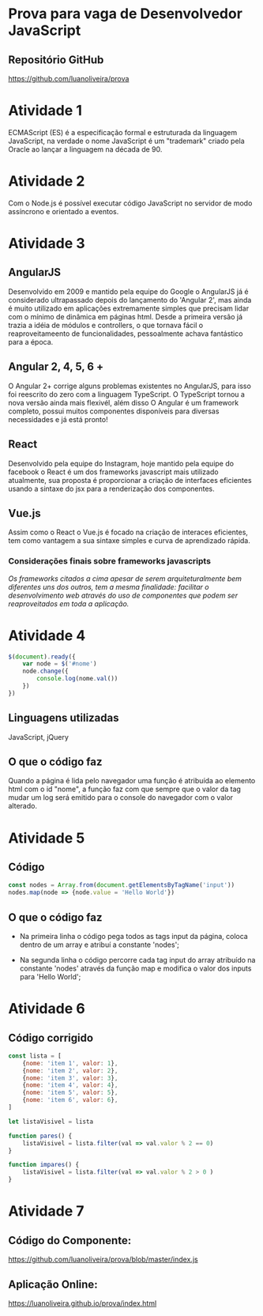 # Prova para vaga de Desenvolvedor JavaScript

## Repositório GitHub
https://github.com/luanoliveira/prova

# Atividade 1

ECMAScript (ES) é a especificação formal e estruturada da linguagem JavaScript, na verdade o nome JavaScript é um "trademark" criado pela Oracle ao lançar a linguagem na década de 90.

# Atividade 2

Com o Node.js é possível executar código JavaScript no servidor de modo assíncrono e orientado a eventos.

# Atividade 3

## AngularJS

Desenvolvido em 2009 e mantido pela equipe do Google o AngularJS já é considerado ultrapassado depois do lançamento do 'Angular 2', mas ainda é muito utilizado em aplicações extremamente simples que precisam lidar com o mínimo de dinâmica em páginas html.
Desde a primeira versão já trazia a idéia de módulos e controllers, o que tornava fácil o reaproveitameento de funcionalidades, pessoalmente achava fantástico para a época.

## Angular 2, 4, 5, 6 +

O Angular 2+ corrige alguns problemas existentes no AngularJS, para isso foi reescrito do zero com a linguagem TypeScript. O TypeScript tornou a nova versão ainda mais flexivél, além disso O Angular é um framework completo, possui muitos componentes disponíveis para diversas necessidades e já está pronto!

## React

Desenvolvido pela equipe do Instagram, hoje mantido pela equipe do facebook o React é um dos frameworks javascript mais utilizado atualmente, sua proposta é proporcionar a criação de interfaces eficientes usando a sintaxe do jsx para a renderização dos componentes.

## Vue.js

Assim como o React o Vue.js é focado na criação de interaces eficientes, tem como vantagem a sua sintaxe simples e curva de aprendizado rápida. 

### Considerações finais sobre frameworks javascripts
*Os frameworks citados a cima apesar de serem arquiteturalmente bem diferentes uns dos outros, tem a mesma finalidade: facilitar o desenvolvimento web através do uso de componentes que podem ser reaproveitados em toda a aplicação.*

# Atividade 4

```javascript
$(document).ready({
    var node = $('#nome')
    node.change({
        console.log(nome.val())
    })
})
```

## Linguagens utilizadas
JavaScript, jQuery

## O que o código faz
Quando a página é lida pelo navegador uma função é atribuída ao elemento html com o id "nome", a função faz com que sempre que o valor da tag mudar um log será emitido para o console do navegador com o valor alterado.

# Atividade 5

## Código

``` javascript
const nodes = Array.from(document.getElementsByTagName('input'))
nodes.map(node => {node.value = 'Hello World'})
```

## O que o código faz

- Na primeira linha o código pega todos as tags input da página, coloca dentro de um array e atribuí a constante 'nodes';

- Na segunda linha o código percorre cada tag input do array atribuído na constante 'nodes' através da função map e modifica o valor dos inputs para 'Hello World';

# Atividade 6

## Código corrigido

``` javascript
const lista = [
    {nome: 'item 1', valor: 1},
    {nome: 'item 2', valor: 2},
    {nome: 'item 3', valor: 3},
    {nome: 'item 4', valor: 4},
    {nome: 'item 5', valor: 5},
    {nome: 'item 6', valor: 6},
]

let listaVisivel = lista

function pares() {
    listaVisivel = lista.filter(val => val.valor % 2 == 0)
}

function impares() {
    listaVisivel = lista.filter(val => val.valor % 2 > 0 )
}
```

# Atividade 7

## Código do Componente: 
https://github.com/luanoliveira/prova/blob/master/index.js

## Aplicação Online: 
https://luanoliveira.github.io/prova/index.html